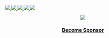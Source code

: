 <a href="https://alexrintt.io/r/discord">
  <img src="https://img.shields.io/discord/1045839711094194256?style=flat-square&color=%23FFFFFF&logo=discord&logoColor=%23FFFFFF" />
</a>

<a href="https://alexrintt.io/r/anonfiles">
  <img src="https://github.com/alexrintt/anonfiles/assets/51419598/8a8d7820-d55c-44df-9a12-97fce367e797" />
<a>

<a href="https://alexrintt.io/r/anonfiles/playstore">
  <img src="https://alexrintt.io/static/get-it-badge/play-store-small-flat-square.png" /> 
<a>

<a href="https://alexrintt.io/r/telegram">
  <img src="https://alexrintt.io/static/get-it-badge/telegram-small-flat-square.png" />
<a>

<a href="https://alexrintt.io/r/anonfiles/discord">
  <img src="https://alexrintt.io/static/get-it-badge/discord-small-flat-square.png" />
<a>

<p align="center">
  <img src="https://alexrintt.io/sponsors/banner.svg" /> 
</p>

<h3 align="center">
  <a href="https://alexrintt.io/r/sponsor">Become Sponsor</p>
</h3>
